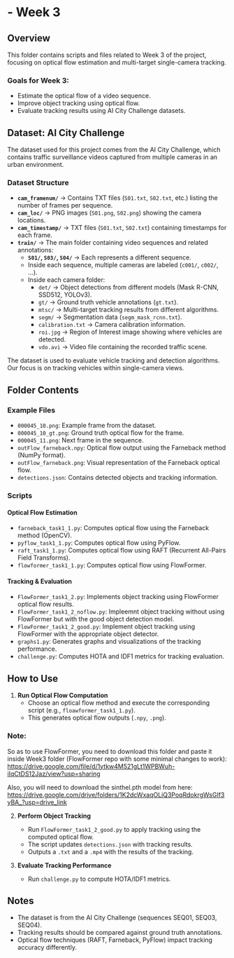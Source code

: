 # - Week 3

## Overview
This folder contains scripts and files related to Week 3 of the project, focusing on optical flow estimation and multi-target single-camera tracking.

### Goals for Week 3:
- Estimate the optical flow of a video sequence.
- Improve object tracking using optical flow.
- Evaluate tracking results using AI City Challenge datasets.

## Dataset: AI City Challenge
The dataset used for this project comes from the AI City Challenge, which contains traffic surveillance videos captured from multiple cameras in an urban environment.

### **Dataset Structure**
- **`cam_framenum/`** → Contains TXT files (`S01.txt`, `S02.txt`, etc.) listing the number of frames per sequence.
- **`cam_loc/`** → PNG images (`S01.png`, `S02.png`) showing the camera locations.
- **`cam_timestamp/`** → TXT files (`S01.txt`, `S02.txt`) containing timestamps for each frame.
- **`train/`** → The main folder containing video sequences and related annotations:
  - **`S01/`, `S03/`, `S04/`** → Each represents a different sequence.
  - Inside each sequence, multiple cameras are labeled (`c001/`, `c002/`, ...).
  - Inside each camera folder:
    - `det/` → Object detections from different models (Mask R-CNN, SSD512, YOLOv3).
    - `gt/` → Ground truth vehicle annotations (`gt.txt`).
    - `mtsc/` → Multi-target tracking results from different algorithms.
    - `segm/` → Segmentation data (`segm_mask_rcnn.txt`).
    - `calibration.txt` → Camera calibration information.
    - `roi.jpg` → Region of Interest image showing where vehicles are detected.
    - `vdo.avi` → Video file containing the recorded traffic scene.

The dataset is used to evaluate vehicle tracking and detection algorithms. Our focus is on tracking vehicles within single-camera views.

## Folder Contents

### **Example Files**
- `000045_10.png`: Example frame from the dataset.
- `000045_10_gt.png`: Ground truth optical flow for the frame.
- `000045_11.png`: Next frame in the sequence.
- `outFlow_farneback.npy`: Optical flow output using the Farneback method (NumPy format).
- `outFlow_farneback.png`: Visual representation of the Farneback optical flow.
- `detections.json`: Contains detected objects and tracking information.

### **Scripts**
#### **Optical Flow Estimation**
- `farneback_task1_1.py`: Computes optical flow using the Farneback method (OpenCV).
- `pyflow_task1_1.py`: Computes optical flow using PyFlow.
- `raft_task1_1.py`: Computes optical flow using RAFT (Recurrent All-Pairs Field Transforms).
- `flowformer_task1_1.py`: Computes optical flow using FlowFormer.

#### **Tracking & Evaluation**
- `FlowFormer_task1_2.py`: Implements object tracking using FlowFormer optical flow results.
- `FlowFormer_task1_2_noflow.py`: Impleemnt object tracking without using FlowFormer but with the good object detection model.
- `FlowFormer_task1_2_good.py`: Implement object tracking using FlowFormer with the appropriate object detector.
- `graphs1.py`: Generates graphs and visualizations of the tracking performance.
- `challenge.py`: Computes HOTA and IDF1 metrics for tracking evaluation.

## How to Use
1. **Run Optical Flow Computation**
   - Choose an optical flow method and execute the corresponding script (e.g., `floawformer_task1_1.py`).
   - This generates optical flow outputs (`.npy`, `.png`).

### Note:
So as to use FlowFormer, you need to download this folder and paste it inside Week3 folder (FlowFormer repo with some minimal changes to work):
https://drive.google.com/file/d/1ytkw4M521gLt1WPBWuh-iIqCtDS12Jaz/view?usp=sharing 

Also, you will need to download the sinthel.pth model from here:
https://drive.google.com/drive/folders/1K2dcWxaqOLiQ3PoqRdokrgWsGIf3yBA_?usp=drive_link 

2. **Perform Object Tracking**
   - Run `FlowFormer_task1_2_good.py` to apply tracking using the computed optical flow.
   - The script updates `detections.json` with tracking results.
   - Outputs a `.txt` and a `.mp4` with the results of the tracking.

3. **Evaluate Tracking Performance**
   - Run `challenge.py` to compute HOTA/IDF1 metrics.

## Notes
- The dataset is from the AI City Challenge (sequences SEQ01, SEQ03, SEQ04).
- Tracking results should be compared against ground truth annotations.
- Optical flow techniques (RAFT, Farneback, PyFlow) impact tracking accuracy differently.



